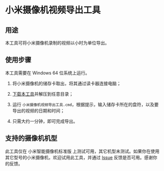# 小米摄像机视频导出工具

## 用途

本工具可将小米摄像机录制的视频以小时为单位导出。

## 使用步骤

本工具需要在 Windows 64 位系统上运行。

1. 将小米摄像机的储存卡取出，将其通过读卡器连接电脑；

2. [下载本工具](https://github.com/tasy5kg/MiCameraVideoExporter/issues/archive/refs/tags/1.zip)并解压到任意目录；

3. 运行 ```小米摄像机视频导出工具.cmd```，根据提示，输入储存卡所在的盘符，以及要导出的视频的日期和时间；

4. 只需大约一分钟，即可完成导出。

 ## 支持的摄像机机型

此工具仅在 小米智能摄像机标准版 上测试可用，其它机型未测试。如果你在使用其它型号的小米摄像机，欢迎试用此工具，并通过 [Issue](https://github.com/tasy5kg/MiCameraVideoExporter/issues) 反馈是否可用。感谢你的反馈。
